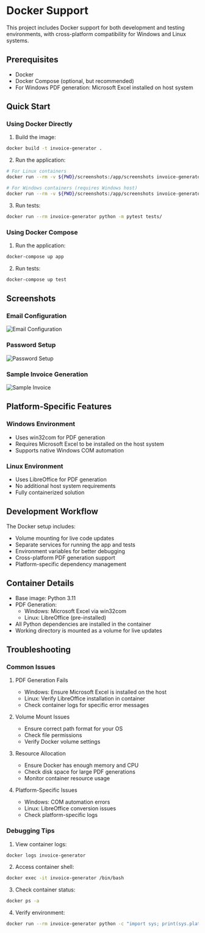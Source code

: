 # Docker Support

This project includes Docker support for both development and testing environments, with cross-platform compatibility for Windows and Linux systems.

## Prerequisites

- Docker
- Docker Compose (optional, but recommended)
- For Windows PDF generation: Microsoft Excel installed on host system

## Quick Start

### Using Docker Directly

1. Build the image:
```bash
docker build -t invoice-generator .
```

2. Run the application:
```bash
# For Linux containers
docker run --rm -v ${PWD}/screenshots:/app/screenshots invoice-generator python sample_invoice.py

# For Windows containers (requires Windows host)
docker run --rm -v ${PWD}/screenshots:/app/screenshots invoice-generator python sample_invoice.py
```

3. Run tests:
```bash
docker run --rm invoice-generator python -m pytest tests/
```

### Using Docker Compose

1. Run the application:
```bash
docker-compose up app
```

2. Run tests:
```bash
docker-compose up test
```

## Screenshots

### Email Configuration
![Email Configuration](../screenshots/test-email.png)

### Password Setup
![Password Setup](../screenshots/test-pass.png)

### Sample Invoice Generation
![Sample Invoice](../screenshots/execute_sample-invoice.png)

## Platform-Specific Features

### Windows Environment
- Uses win32com for PDF generation
- Requires Microsoft Excel to be installed on the host system
- Supports native Windows COM automation

### Linux Environment
- Uses LibreOffice for PDF generation
- No additional host system requirements
- Fully containerized solution

## Development Workflow

The Docker setup includes:

- Volume mounting for live code updates
- Separate services for running the app and tests
- Environment variables for better debugging
- Cross-platform PDF generation support
- Platform-specific dependency management

## Container Details

- Base image: Python 3.11
- PDF Generation:
  - Windows: Microsoft Excel via win32com
  - Linux: LibreOffice (pre-installed)
- All Python dependencies are installed in the container
- Working directory is mounted as a volume for live updates

## Troubleshooting

### Common Issues

1. PDF Generation Fails
   - Windows: Ensure Microsoft Excel is installed on the host
   - Linux: Verify LibreOffice installation in container
   - Check container logs for specific error messages

2. Volume Mount Issues
   - Ensure correct path format for your OS
   - Check file permissions
   - Verify Docker volume settings

3. Resource Allocation
   - Ensure Docker has enough memory and CPU
   - Check disk space for large PDF generations
   - Monitor container resource usage

4. Platform-Specific Issues
   - Windows: COM automation errors
   - Linux: LibreOffice conversion issues
   - Check platform-specific logs

### Debugging Tips

1. View container logs:
```bash
docker logs invoice-generator
```

2. Access container shell:
```bash
docker exec -it invoice-generator /bin/bash
```

3. Check container status:
```bash
docker ps -a
```

4. Verify environment:
```bash
docker run --rm invoice-generator python -c "import sys; print(sys.platform)"
```